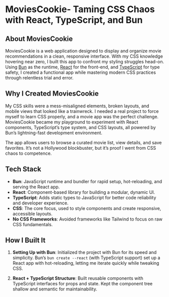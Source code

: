 # MoviesCookie- Taming CSS Chaos with React, TypeScript, and Bun

## About MoviesCookie

MoviesCookie is a web application designed to display and organize movie recommendations in a clean, responsive interface. With my CSS knowledge hovering near zero, I built this app to confront my styling struggles head-on. Using [Bun](https://bun.sh/) as the runtime, [React](https://react.dev/) for the front-end, and [TypeScript](https://www.typescriptlang.org/) for type safety, I created a functional app while mastering modern CSS practices through relentless trial and error.

## Why I Created MoviesCookie

My CSS skills were a mess-misaligned elements, broken layouts, and mobile views that looked like a trainwreck. I needed a real project to force myself to learn CSS properly, and a movie app was the perfect challenge. MoviesCookie became my playground to experiment with React components, TypeScript’s type system, and CSS layouts, all powered by Bun’s lightning-fast development environment.

The app allows users to browse a curated movie list, view details, and save favorites. It’s not a Hollywood blockbuster, but it’s proof I went from CSS chaos to competence.

## Tech Stack

- **Bun**: JavaScript runtime and bundler for rapid setup, hot-reloading, and serving the React app.
- **React**: Component-based library for building a modular, dynamic UI.
- **TypeScript**: Adds static types to JavaScript for better code reliability and developer experience.
- **CSS**: The core focus, used to style components and create responsive, accessible layouts.
- **No CSS Frameworks**: Avoided frameworks like Tailwind to focus on raw CSS fundamentals.

## How I Built It

1. **Setting Up with Bun**: Initialized the project with Bun for its speed and simplicity. Bun’s `bun create --react` (with TypeScript support) set up a React app with hot-reloading, letting me iterate quickly while tweaking CSS.

2. **React + TypeScript Structure**: Built reusable components with TypeScript interfaces for props and state. Kept the component tree shallow and semantic for maintainability.